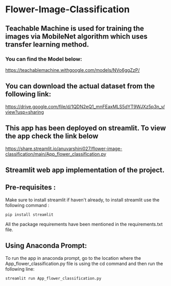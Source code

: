 # Flower-Image-Classification

## Teachable Machine is used for training the images via MobileNet algorithm which uses transfer learning method. <br>
### You can find the Model below:<br>
https://teachablemachine.withgoogle.com/models/NVo6ggZzP/
## You can download the actual dataset from the following link: <br>
https://drive.google.com/file/d/1QDN2eQ1_mnFEaxMLS5dYT9WJXz5p3n_v/view?usp=sharing

## This app has been deployed on streamlit. To view the app check the link below <br>
https://share.streamlit.io/anuvarshini027/flower-image-classification/main/App_flower_classification.py

## Streamlit web app implementation of the project. 

## Pre-requisites :

Make sure to install streamlit if haven't already, to install streamlit use the following command :

```
pip install streamlit
```
All the package requirements have been mentioned in the requirements.txt file. 

## Using Anaconda Prompt:

To run the app in anaconda prompt, go to the location where the App_flower_classification.py file is using the cd command and then run the following line:

```
streamlit run App_flower_classification.py
```
